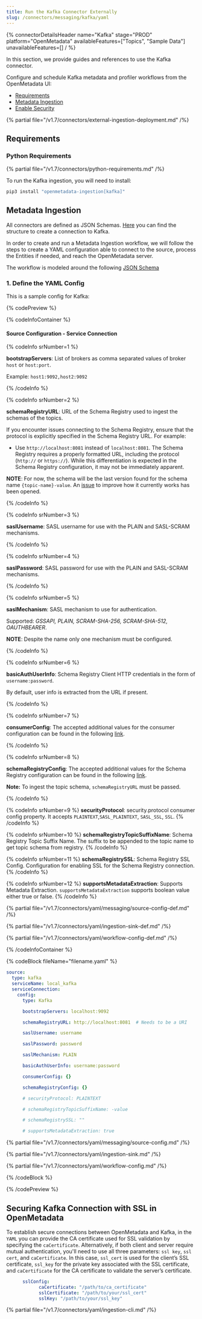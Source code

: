 ```yaml
---
title: Run the Kafka Connector Externally
slug: /connectors/messaging/kafka/yaml
---
```


{% connectorDetailsHeader
name="Kafka"
stage="PROD"
platform="OpenMetadata"
availableFeatures=["Topics", "Sample Data"]
unavailableFeatures=[]
/ %}

In this section, we provide guides and references to use the Kafka connector.

Configure and schedule Kafka metadata and profiler workflows from the OpenMetadata UI:

- [Requirements](#requirements)
- [Metadata Ingestion](#metadata-ingestion)
- [Enable Security](#securing-kafka-connection-with-ssl-in-openmetadata)

{% partial file="/v1.7/connectors/external-ingestion-deployment.md" /%}

## Requirements

### Python Requirements

{% partial file="/v1.7/connectors/python-requirements.md" /%}

To run the Kafka ingestion, you will need to install:

```bash
pip3 install "openmetadata-ingestion[kafka]"
```

## Metadata Ingestion

All connectors are defined as JSON Schemas.
[Here](https://github.com/open-metadata/OpenMetadata/blob/main/openmetadata-spec/src/main/resources/json/schema/entity/services/connections/messaging/kafkaConnection.json)
you can find the structure to create a connection to Kafka.

In order to create and run a Metadata Ingestion workflow, we will follow
the steps to create a YAML configuration able to connect to the source,
process the Entities if needed, and reach the OpenMetadata server.

The workflow is modeled around the following
[JSON Schema](https://github.com/open-metadata/OpenMetadata/blob/main/openmetadata-spec/src/main/resources/json/schema/metadataIngestion/workflow.json)

### 1. Define the YAML Config

This is a sample config for Kafka:

{% codePreview %}

{% codeInfoContainer %}

#### Source Configuration - Service Connection

{% codeInfo srNumber=1 %}

**bootstrapServers**: List of brokers as comma separated values of broker `host` or `host:port`.

Example: `host1:9092,host2:9092`

{% /codeInfo %}

{% codeInfo srNumber=2 %}

**schemaRegistryURL**: URL of the Schema Registry used to ingest the schemas of the topics.

If you encounter issues connecting to the Schema Registry, ensure that the protocol is explicitly specified in the Schema Registry URL. For example:
- Use `http://localhost:8081` instead of `localhost:8081`.
The Schema Registry requires a properly formatted URL, including the protocol (`http://` or `https://`). While this differentiation is expected in the Schema Registry configuration, it may not be immediately apparent.

**NOTE**: For now, the schema will be the last version found for the schema name `{topic-name}-value`. An [issue](https://github.com/open-metadata/OpenMetadata/issues/10399) to improve how it currently works has been opened.

{% /codeInfo %}

{% codeInfo srNumber=3 %}

**saslUsername**: SASL username for use with the PLAIN and SASL-SCRAM mechanisms.

{% /codeInfo %}

{% codeInfo srNumber=4 %}

**saslPassword**: SASL password for use with the PLAIN and SASL-SCRAM mechanisms.

{% /codeInfo %}

{% codeInfo srNumber=5 %}

**saslMechanism**: SASL mechanism to use for authentication.

Supported: _GSSAPI, PLAIN, SCRAM-SHA-256, SCRAM-SHA-512, OAUTHBEARER_.

**NOTE**: Despite the name only one mechanism must be configured.

{% /codeInfo %}

{% codeInfo srNumber=6 %}

**basicAuthUserInfo**: Schema Registry Client HTTP credentials in the form of `username:password`.

By default, user info is extracted from the URL if present.

{% /codeInfo %}

{% codeInfo srNumber=7 %}

**consumerConfig**: The accepted additional values for the consumer configuration can be found in the following 
[link](https://github.com/edenhill/librdkafka/blob/master/CONFIGURATION.md).

{% /codeInfo %}

{% codeInfo srNumber=8 %}

**schemaRegistryConfig**: The accepted additional values for the Schema Registry configuration can be found in the 
following [link](https://docs.confluent.io/platform/current/clients/confluent-kafka-python/html/index.html#schemaregistryclient).

**Note:** To ingest the topic schema, `schemaRegistryURL` must be passed.

{% /codeInfo %}

{% codeInfo srNumber=9 %}
**securityProtocol**: security.protocol consumer config property. It accepts `PLAINTEXT`,`SASL_PLAINTEXT`, `SASL_SSL`, `SSL`.
{% /codeInfo %}

{% codeInfo srNumber=10 %}
**schemaRegistryTopicSuffixName**: Schema Registry Topic Suffix Name. The suffix to be appended to the topic name to get topic schema from registry.
{% /codeInfo %}

{% codeInfo srNumber=11 %}
**schemaRegistrySSL**: Schema Registry SSL Config. Configuration for enabling SSL for the Schema Registry connection.
{% /codeInfo %}

{% codeInfo srNumber=12 %}
**supportsMetadataExtraction**: Supports Metadata Extraction. `supportsMetadataExtraction` supports boolean value either true or false.
{% /codeInfo %}

{% partial file="/v1.7/connectors/yaml/messaging/source-config-def.md" /%}

{% partial file="/v1.7/connectors/yaml/ingestion-sink-def.md" /%}

{% partial file="/v1.7/connectors/yaml/workflow-config-def.md" /%}

{% /codeInfoContainer %}

{% codeBlock fileName="filename.yaml" %}

```yaml {% isCodeBlock=true %}
source:
  type: kafka
  serviceName: local_kafka
  serviceConnection:
    config:
      type: Kafka
```
```yaml {% srNumber=1 %}
      bootstrapServers: localhost:9092
```
```yaml {% srNumber=2 %}
      schemaRegistryURL: http://localhost:8081  # Needs to be a URI
```
```yaml {% srNumber=3 %}
      saslUsername: username
```
```yaml {% srNumber=4 %}
      saslPassword: password
```
```yaml {% srNumber=5 %}
      saslMechanism: PLAIN
```
```yaml {% srNumber=6 %}
      basicAuthUserInfo: username:password
```
```yaml {% srNumber=7 %}
      consumerConfig: {}
```
```yaml {% srNumber=8 %}
      schemaRegistryConfig: {}
```
```yaml {% srNumber=9 %}
      # securityProtocol: PLAINTEXT
```
```yaml {% srNumber=10 %}
      # schemaRegistryTopicSuffixName: -value
```
```yaml {% srNumber=11 %}
      # schemaRegistrySSL: ""
```
```yaml {% srNumber=12 %}
      # supportsMetadataExtraction: true
```

{% partial file="/v1.7/connectors/yaml/messaging/source-config.md" /%}

{% partial file="/v1.7/connectors/yaml/ingestion-sink.md" /%}

{% partial file="/v1.7/connectors/yaml/workflow-config.md" /%}

{% /codeBlock %}

{% /codePreview %}

## Securing Kafka Connection with SSL in OpenMetadata

To establish secure connections between OpenMetadata and Kafka, in the `YAML` you can provide the CA certificate used for SSL validation by specifying the `caCertificate`. Alternatively, if both client and server require mutual authentication, you'll need to use all three parameters: `ssl key`, `ssl cert`, and `caCertificate`. In this case, `ssl_cert` is used for the client’s SSL certificate, `ssl_key` for the private key associated with the SSL certificate, and `caCertificate` for the CA certificate to validate the server’s certificate.

```yaml
      sslConfig:
            caCertificate: "/path/to/ca_certificate"
            sslCertificate: "/path/to/your/ssl_cert"
            sslKey: "/path/to/your/ssl_key"
```

{% partial file="/v1.7/connectors/yaml/ingestion-cli.md" /%}
